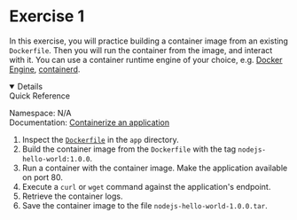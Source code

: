 # Exercise 1

In this exercise, you will practice building a container image from an existing `Dockerfile`. Then you will run the container from the image, and interact with it. You can use a container runtime engine of your choice, e.g. [Docker Engine](https://docs.docker.com/engine/), [containerd](https://containerd.io/).

<details open></summary>Quick Reference</summary>

Namespace: N/A<br>
Documentation: [Containerize an application](https://docs.docker.com/get-started/02_our_app/)

</details>

1. Inspect the [`Dockerfile`](./app/Dockerfile) in the `app` directory.
2. Build the container image from the `Dockerfile` with the tag `nodejs-hello-world:1.0.0`.
3. Run a container with the container image. Make the application available on port 80.
4. Execute a `curl` or `wget` command against the application's endpoint.
5. Retrieve the container logs.
6. Save the container image to the file `nodejs-hello-world-1.0.0.tar`.